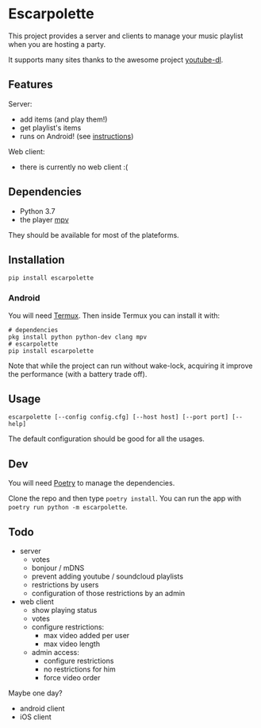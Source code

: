 # Escarpolette

This project provides a server and clients to manage your music playlist when you are hosting a party.

It supports many sites thanks to the awesome project [youtube-dl](https://rg3.github.io/youtube-dl/).

## Features

Server:
* add items (and play them!)
* get playlist's items
* runs on Android! (see [instructions](#Android))

Web client:
* there is currently no web client :(

## Dependencies

* Python 3.7
* the player [mpv](https://mpv.io)

They should be available for most of the plateforms.


## Installation

```Shell
pip install escarpolette
```

### Android

You will need [Termux](https://termux.com/).
Then inside Termux you can install it with:

```Shell
# dependencies
pkg install python python-dev clang mpv
# escarpolette
pip install escarpolette
```

Note that while the project can run without wake-lock, acquiring it improve the performance (with a battery trade off).

## Usage

```Shell
escarpolette [--config config.cfg] [--host host] [--port port] [--help]
```

The default configuration should be good for all the usages.

## Dev

You will need [Poetry](https://poetry.eustace.io/) to manage the dependencies.

Clone the repo and then type `poetry install`.
You can run the app with `poetry run python -m escarpolette`.

## Todo

* server
    * votes
    * bonjour / mDNS
    * prevent adding youtube / soundcloud playlists
    * restrictions by users
    * configuration of those restrictions by an admin
* web client
    * show playing status
    * votes
    * configure restrictions:
        * max video added per user
        * max video length
    * admin access:
        * configure restrictions
        * no restrictions for him
        * force video order

Maybe one day?
* android client
* iOS client
